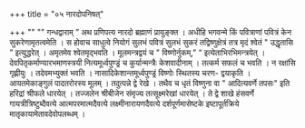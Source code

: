+++
title = "०५ नारदोपनिषत्"

+++
"" "" गन्धद्वाराम् 
” 
अथ प्रणिपत्य नारदो ब्रह्माणं प्रायुङ्क्त । अधीहि भगवन्मे किं पवित्राणां पवित्रं केन सुकरेणामृतत्वमेति । स होवाच साधुत्वे नियोगं सुलभं पवित्रं सुलभं सुकरं तद्विष्णुक्षेत्रं तत्र मृदं श्वेतं " उद्धृतासि ” इत्युद्धरेत् । अमृतमेव श्वेतमृद्भवति । मूलमन्त्रद्वयं च " विष्णोर्नुकम्,” “ इत्येताभिरभिमन्त्रयेत् । देवपितृकर्माण्यारभमाणस्त्रयी नित्यमूर्ध्वपुण्ड्रं च कुर्यान्मन्त्रैः केशवादीनाम् । तत्कर्म सफलं च भवति । न रक्षांसि गृह्णीयुः । तदेवमभ्युक्तं भवति । नासादिकेशान्तमूर्ध्वपुण्ड्रं विष्णोः स्थितस्य चरण- द्वयाकृति । आयतमेकाङ्गुलं पादतरोरस्य मूलम् । तदुत्पन्ने द्वे रेखे । तथैव च धृतं विष्णुना वा " आदित्यवर्णे तपसः" इति हरिद्रां श्रीफले धारयेत् । तज्जलेन श्रीबीजेन संमृज्य तत्सूक्ष्मरेखां धारयेत् । ते द्वे शाखे हंसवर्णे गायत्रीत्रिष्टुब्दैवत्ये आत्मपरमात्मदैवत्ये लक्ष्मीनारायणदैवत्ये दर्शपूर्णमासेष्टके इष्टापूर्तक्रिये 
मातृकायामेतावदेवोपलब्धम् 
। 
 